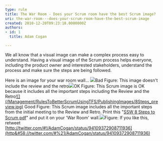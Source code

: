 ```yaml
---
type: rule
title: The War Room - Does your Scrum room have the best Scrum image?
uri: the-war-room---does-your-scrum-room-have-the-best-scrum-image
created: 2010-12-20T09:23:18.0000000Z
authors:
- id: 1
  title: Adam Cogan

---
```


 We all know that a visual image can make a complex process easy to understand. Having a visual image of the Scrum process helps everyone, including the product owner and interested stakeholders, understand the process and make sure the steps are being followed. 

Here is an image for your war room wall...  ![](/Management/RulesToBetterScrumUsingTFS/PublishingImages/SCRUMImage-bad02.jpg)Bad Figure: This image doesn't include the review and the retro![](/Management/RulesToBetterScrumUsingTFS/PublishingImages/SCRUMImage-good.jpg)OK Figure: This Scrum image is OK because it includes all the important steps including the Review and the Retro[!\[\](/Management/RulesToBetterScrumUsingTFS/PublishingImages/8Steps_preview.jpg)](/Management/RulesToBetterScrumUsingTFS/PublishingImages/8Steps.jpg) Good Figure: This Scrum image includes all the important steps from the initial meeting to the Review and Retro. Print this "[SSW 8 Steps to Scrum pdf](/Management/RulesToBetterScrumUsingTFS/Documents/8StepstoScrum.pdf)" and put it on your 'War Room' wall.![](/Management/RulesToBetterScrumUsingTFS/PublishingImages/scrum-twitter.jpg)Figure: If you like this, retweet <br>      [http://twitter.com/#!/AdamCogan/status/94109372908711936](http&#58;//twitter.com/#%21/AdamCogan/status/94109372908711936)
